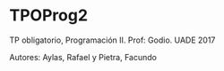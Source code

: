 # TPOProg2
TP obligatorio, Programación II. Prof: Godio. UADE 2017

Autores: Aylas, Rafael y Pietra, Facundo
